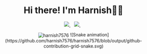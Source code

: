 <h1 align='center'>
  Hi there! I'm Harnish👨‍💻
</h1>

<p align='center'>
  <a href="mailto:savadiaharnish@gmail.com">
    <img src="https://img.shields.io/badge/Email-D14836?style=for-the-badge&logo=gmail&logoColor=white" />
  </a>&nbsp;&nbsp;
  <a href="https://www.linkedin.com/in/harnish-savadia/">
    <img src="https://img.shields.io/badge/LinkedIn-0077B5?style=for-the-badge&logo=linkedin&logoColor=white" />        
  </a>&nbsp;&nbsp;
</p>

<p align='center'>
<picture>
<img align="center" src="https://github-readme-stats.vercel.app/api?username=harnish7576&show_icons=true&locale=en" alt="harnish7576" />
</picture>

<picture>
![Snake animation](https://github.com/harnish7576/harnish7576/blob/output/github-contribution-grid-snake.svg)
</picture>
</p>

